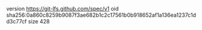version https://git-lfs.github.com/spec/v1
oid sha256:0a860c8259b9087f3ae682b1c2c17561b0b918652af1a136ea1237c1dd3c77cf
size 428
